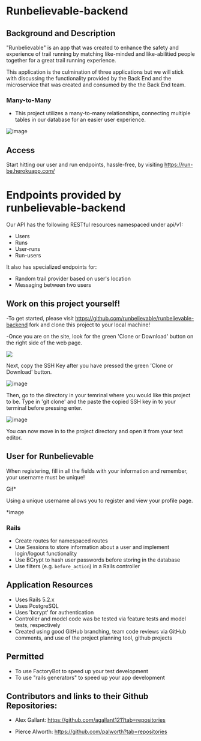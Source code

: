 # Runbelievable-backend

## Background and Description

"Runbelievable" is an app that was created to enhance the safety and experience of trail running by matching like-minded and like-abilitied people together for a great trail running experience. 

This application is the culmination of three applications but we will stick with discussing the functionality provided by the Back End and the microservice that was created and consumed by the the Back End team. 

### Many-to-Many
* This project utilizes a many-to-many relationships, connecting multiple tables in our database for an easier user experience.

![image](https://user-images.githubusercontent.com/52808022/83548986-ce990680-a4c1-11ea-9b8d-ff522c30f20b.png)

## Access
Start hitting our user and run endpoints, hassle-free, by visiting https://run-be.herokuapp.com/

# Endpoints provided by runbelievable-backend
Our API has the following RESTful resources namespaced under api/v1:
  - Users
  - Runs
  - User-runs
  - Run-users
  
It also has specialized endpoints for:
  - Random trail provider based on user's location
  - Messaging between two users
 
## Work on this project yourself!
-To get started, please visit https://github.com/runbelievable/runbelievable-backend fork and clone this project to your local machine!

-Once you are on the site, look for the green 'Clone or Download' button on the right side of the web page.

![](https://media.giphy.com/media/YmVGxGSfyUhC8nr7kD/giphy.gif)

Next, copy the SSH Key after you have pressed the green 'Clone or Download' button.

![image](https://user-images.githubusercontent.com/52808022/83550110-8da1f180-a4c3-11ea-959c-5ef198f6363d.png)

Then, go to the directory in your temrinal where you would like
this project to be. Type in 'git clone' and the paste the copied SSH key in to your terminal before pressing enter.

![image](https://user-images.githubusercontent.com/52808022/83549831-271cd380-a4c3-11ea-84cd-4ddc5cd9c007.png)

You can now move in to the project directory and open it from your text editor.

## User for Runbelievable
When registering, fill in all the fields with your information and remember, your username must be unique!

Gif*

Using a unique username allows you to register and view your profile page.

*image

### Rails
* Create routes for namespaced routes
* Use Sessions to store information about a user and implement login/logout functionality
* Use BCrypt to hash user passwords before storing in the database
* Use filters (e.g. `before_action`) in a Rails controller

## Application Resources

- Uses Rails 5.2.x
- Uses PostgreSQL
- Uses 'bcrypt' for authentication
- Controller and model code was be tested via feature tests and model tests, respectively
- Created using good GitHub branching, team code reviews via GitHub comments, and use of the project planning tool, github projects

## Permitted

- To use FactoryBot to speed up your test development
- To use "rails generators" to speed up your app development

## Contributors and links to their Github Repositories:

* Alex Gallant: https://github.com/agallant121?tab=repositories

* Pierce Alworth: https://github.com/palworth?tab=repositories


